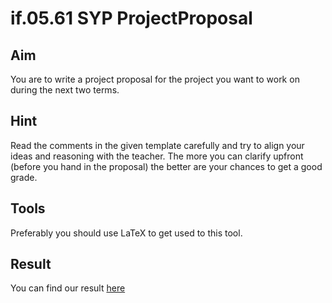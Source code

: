 # if.05.61 SYP ProjectProposal
## Aim
You are to write a project proposal for the project you want to work on during the next two terms.

## Hint
Read the comments in the given template carefully and try to align your ideas and reasoning with the teacher. The more you can clarify upfront (before you hand in the proposal) the better are your chances to get a good grade.

## Tools
Preferably you should use LaTeX to get used to this tool.

## Result

You can find our result <a href="./ProjectProposalLaTeX/ProjectProposal.pdf">here</a>